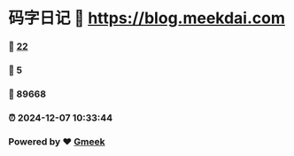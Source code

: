 # 码字日记 :link: https://blog.meekdai.com 
### :page_facing_up: [22](https://blog.meekdai.com/tag.html) 
### :speech_balloon: 5 
### :hibiscus: 89668 
### :alarm_clock: 2024-12-07 10:33:44 
### Powered by :heart: [Gmeek](https://github.com/Meekdai/Gmeek)
